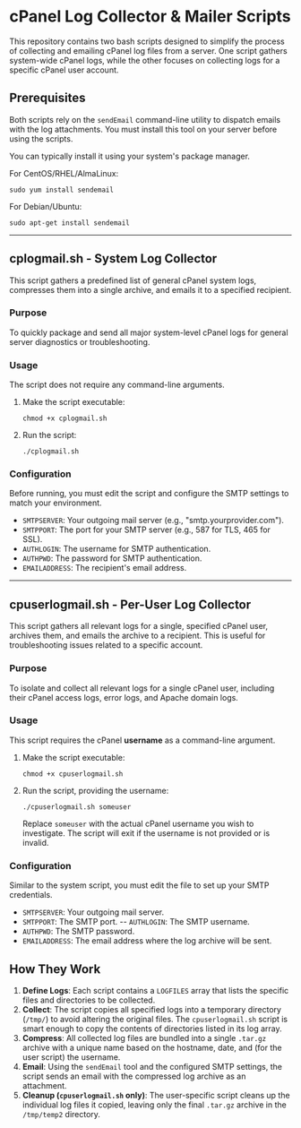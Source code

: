 # cPanel Log Collector & Mailer Scripts

This repository contains two bash scripts designed to simplify the process of collecting and emailing cPanel log files from a server. One script gathers system-wide cPanel logs, while the other focuses on collecting logs for a specific cPanel user account.

## Prerequisites

Both scripts rely on the `sendEmail` command-line utility to dispatch emails with the log attachments. You must install this tool on your server before using the scripts.

You can typically install it using your system's package manager.

For CentOS/RHEL/AlmaLinux:

    sudo yum install sendemail

For Debian/Ubuntu:

    sudo apt-get install sendemail

---

## cplogmail.sh - System Log Collector

This script gathers a predefined list of general cPanel system logs, compresses them into a single archive, and emails it to a specified recipient.

### Purpose

To quickly package and send all major system-level cPanel logs for general server diagnostics or troubleshooting.

### Usage

The script does not require any command-line arguments.

1.  Make the script executable:

        chmod +x cplogmail.sh

2.  Run the script:

        ./cplogmail.sh

### Configuration

Before running, you must edit the script and configure the SMTP settings to match your environment.

-   `SMTPSERVER`: Your outgoing mail server (e.g., "smtp.yourprovider.com").
-   `SMTPPORT`: The port for your SMTP server (e.g., 587 for TLS, 465 for SSL).
-   `AUTHLOGIN`: The username for SMTP authentication.
-   `AUTHPWD`: The password for SMTP authentication.
-   `EMAILADDRESS`: The recipient's email address.

---

## cpuserlogmail.sh - Per-User Log Collector

This script gathers all relevant logs for a single, specified cPanel user, archives them, and emails the archive to a recipient. This is useful for troubleshooting issues related to a specific account.

### Purpose

To isolate and collect all relevant logs for a single cPanel user, including their cPanel access logs, error logs, and Apache domain logs.

### Usage

This script requires the cPanel **username** as a command-line argument.

1.  Make the script executable:

        chmod +x cpuserlogmail.sh

2.  Run the script, providing the username:

        ./cpuserlogmail.sh someuser

    Replace `someuser` with the actual cPanel username you wish to investigate. The script will exit if the username is not provided or is invalid.

### Configuration

Similar to the system script, you must edit the file to set up your SMTP credentials.

-   `SMTPSERVER`: Your outgoing mail server.
-   `SMTPPORT`: The SMTP port.
--   `AUTHLOGIN`: The SMTP username.
-   `AUTHPWD`: The SMTP password.
-   `EMAILADDRESS`: The email address where the log archive will be sent.

## How They Work

1.  **Define Logs**: Each script contains a `LOGFILES` array that lists the specific files and directories to be collected.
2.  **Collect**: The script copies all specified logs into a temporary directory (`/tmp/`) to avoid altering the original files. The `cpuserlogmail.sh` script is smart enough to copy the contents of directories listed in its log array.
3.  **Compress**: All collected log files are bundled into a single `.tar.gz` archive with a unique name based on the hostname, date, and (for the user script) the username.
4.  **Email**: Using the `sendEmail` tool and the configured SMTP settings, the script sends an email with the compressed log archive as an attachment.
5.  **Cleanup (`cpuserlogmail.sh` only)**: The user-specific script cleans up the individual log files it copied, leaving only the final `.tar.gz` archive in the `/tmp/temp2` directory.